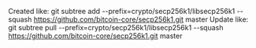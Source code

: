 Created like:
git subtree add --prefix=crypto/secp256k1/libsecp256k1 --squash https://github.com/bitcoin-core/secp256k1.git master
Update like:
git subtree pull --prefix=crypto/secp256k1/libsecp256k1 --squash https://github.com/bitcoin-core/secp256k1.git master
